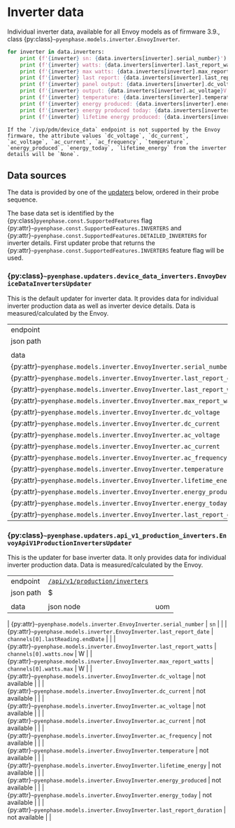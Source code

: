 # Inverter data

Individual inverter data, available for all Envoy models as of firmware 3.9., class {py:class}`~pyenphase.models.inverter.EnvoyInverter`.

```python
for inverter in data.inverters:
    print (f'{inverter} sn: {data.inverters[inverter].serial_number}')
    print (f'{inverter} watts: {data.inverters[inverter].last_report_watts}')
    print (f'{inverter} max watts: {data.inverters[inverter].max_report_watts}')
    print (f'{inverter} last report: {data.inverters[inverter].last_report_date}')
    print (f'{inverter} panel output: {data.inverters[inverter].dc_voltage}V @ {data.inverters[inverter].dc_current}A')
    print (f'{inverter} output: {data.inverters[inverter].ac_voltage}V @ {data.inverters[inverter].ac_current}A {data.inverters[inverter].ac_frequency}Hz')
    print (f'{inverter} temperature: {data.inverters[inverter].temperature}°C')
    print (f'{inverter} energy produced: {data.inverters[inverter].energy_produced} mWh')
    print (f'{inverter} energy produced today: {data.inverters[inverter].energy_today} Wh')
    print (f'{inverter} lifetime energy produced: {data.inverters[inverter].lifetime_energy} Wh')
```

```{note}
If the `/ivp/pdm/device_data` endpoint is not supported by the Envoy firmware, the attribute values `dc_voltage`, `dc_current`, `ac_voltage`, `ac_current`, `ac_frequency`, `temperature`, `energy_produced`, `energy_today`, `lifetime_energy` from the inverter details will be `None`.
```

## Data sources

The data is provided by one of the [updaters](updaters.md) below, ordered in their probe sequence.

The base data set is identified by the {py:class}`pyenphase.const.SupportedFeatures` flag {py:attr}`~pyenphase.const.SupportedFeatures.INVERTERS` and {py:attr}`~pyenphase.const.SupportedFeatures.DETAILED_INVERTERS` for inverter details. First updater probe that returns the {py:attr}`~pyenphase.const.SupportedFeatures.INVERTERS` feature flag will be used.

### {py:class}`~pyenphase.updaters.device_data_inverters.EnvoyDeviceDataInvertersUpdater`

This is the default updater for inverter data. It provides data for individual inverter production data as well as inverter device details. Data is measured/calculated by the Envoy.

|                                                                          |                                                              |     |
| ------------------------------------------------------------------------ | ------------------------------------------------------------ | --- |
| endpoint                                                                 | [`/ivp/pdm/device_data`](endpoint_json.md#ivppdmdevice_data) |     |
| json path                                                                | `[?(@.devName=='pcu')]`                                      |     |
|                                                                          |                                                              |     |
| data                                                                     | json node                                                    | uom |
| {py:attr}`~pyenphase.models.inverter.EnvoyInverter.serial_number`        | `sn`                                                         |     |
| {py:attr}`~pyenphase.models.inverter.EnvoyInverter.last_report_date`     | `channels[0].lastReading.endDate`                            |     |
| {py:attr}`~pyenphase.models.inverter.EnvoyInverter.last_report_watts`    | `channels[0].watts.now`                                      | W   |
| {py:attr}`~pyenphase.models.inverter.EnvoyInverter.max_report_watts`     | `channels[0].watts.max`                                      | W   |
| {py:attr}`~pyenphase.models.inverter.EnvoyInverter.dc_voltage`           | `channels[0].lastReading.dcVoltageINmV`                      | V   |
| {py:attr}`~pyenphase.models.inverter.EnvoyInverter.dc_current`           | `channels[0].lastReading.dcCurrentINmA`                      | A   |
| {py:attr}`~pyenphase.models.inverter.EnvoyInverter.ac_voltage`           | `channels[0].lastReading.acVoltageINmV`                      | V   |
| {py:attr}`~pyenphase.models.inverter.EnvoyInverter.ac_current`           | `channels[0].lastReading.acCurrentInmA`                      | A   |
| {py:attr}`~pyenphase.models.inverter.EnvoyInverter.ac_frequency`         | `channels[0].lastReading.acFrequencyINmHz`                   | Hz  |
| {py:attr}`~pyenphase.models.inverter.EnvoyInverter.temperature`          | `channels[0].lastReading.channelTemp`                        | °C  |
| {py:attr}`~pyenphase.models.inverter.EnvoyInverter.lifetime_energy`      | `channels[0].lifetime.joulesProduced/3600`                   | Wh  |
| {py:attr}`~pyenphase.models.inverter.EnvoyInverter.energy_produced`      | `channels[0].lastReading.joulesProduced/duration/3.6`        | Wh  |
| {py:attr}`~pyenphase.models.inverter.EnvoyInverter.energy_today`         | `channels[0].wattHours.today`                                | Wh  |
| {py:attr}`~pyenphase.models.inverter.EnvoyInverter.last_report_duration` | `channels[0].lastReading.duration`                           | s   |

### {py:class}`~pyenphase.updaters.api_v1_production_inverters.EnvoyApiV1ProductionInvertersUpdater`

This is the updater for base inverter data. It only provides data for individual inverter production data. Data is measured/calculated by the Envoy.

|           |                                                                             |     |
| --------- | --------------------------------------------------------------------------- | --- |
| endpoint  | [`/api/v1/production/inverters`](endpoint_json.md#apiv1productioninverters) |     |
| json path | $                                                                           |     |
|           |                                                                             |     |
| data      | json node                                                                   | uom |

| {py:attr}`~pyenphase.models.inverter.EnvoyInverter.serial_number` | `sn` | |
| {py:attr}`~pyenphase.models.inverter.EnvoyInverter.last_report_date` | `channels[0].lastReading.endDate` | |
| {py:attr}`~pyenphase.models.inverter.EnvoyInverter.last_report_watts` | `channels[0].watts.now` | W |
| {py:attr}`~pyenphase.models.inverter.EnvoyInverter.max_report_watts` | `channels[0].watts.max` | W |
| {py:attr}`~pyenphase.models.inverter.EnvoyInverter.dc_voltage` | not available | |
| {py:attr}`~pyenphase.models.inverter.EnvoyInverter.dc_current` | not available | |
| {py:attr}`~pyenphase.models.inverter.EnvoyInverter.ac_voltage` | not available | |
| {py:attr}`~pyenphase.models.inverter.EnvoyInverter.ac_current` | not available | |
| {py:attr}`~pyenphase.models.inverter.EnvoyInverter.ac_frequency` | not available | |
| {py:attr}`~pyenphase.models.inverter.EnvoyInverter.temperature` | not available | |
| {py:attr}`~pyenphase.models.inverter.EnvoyInverter.lifetime_energy` | not available | |
| {py:attr}`~pyenphase.models.inverter.EnvoyInverter.energy_produced` | not available | |
| {py:attr}`~pyenphase.models.inverter.EnvoyInverter.energy_today` | not available | |
| {py:attr}`~pyenphase.models.inverter.EnvoyInverter.last_report_duration` | not available | |
